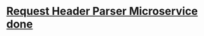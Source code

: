 # [Request Header Parser Microservice done](https://www.freecodecamp.org/learn/apis-and-microservices/apis-and-microservices-projects/request-header-parser-microservice)
